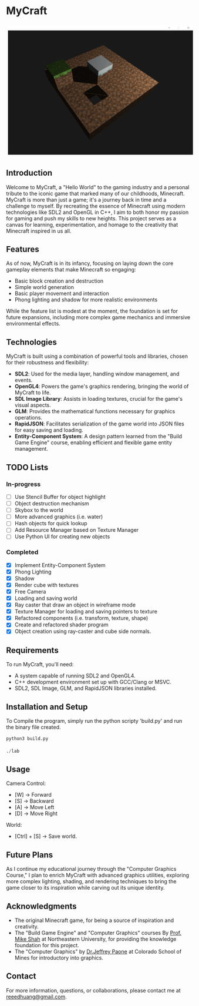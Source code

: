 # MyCraft

<p align="center">
  <img src="./media/example.png" alt="Alt text" title="Game Image" style="padding: 5px;"/>
</p>

## Introduction
Welcome to MyCraft, a "Hello World" to the gaming industry and a personal tribute to the iconic game that marked many of our childhoods, Minecraft. MyCraft is more than just a game; it's a journey back in time and a challenge to myself. By recreating the essence of Minecraft using modern technologies like SDL2 and OpenGL in C++, I aim to both honor my passion for gaming and push my skills to new heights. This project serves as a canvas for learning, experimentation, and homage to the creativity that Minecraft inspired in us all.

## Features
As of now, MyCraft is in its infancy, focusing on laying down the core gameplay elements that make Minecraft so engaging:
- Basic block creation and destruction
- Simple world generation
- Basic player movement and interaction
- Phong lighting and shadow for more realistic environments

While the feature list is modest at the moment, the foundation is set for future expansions, including more complex game mechanics and immersive environmental effects.

## Technologies
MyCraft is built using a combination of powerful tools and libraries, chosen for their robustness and flexibility:
- **SDL2**: Used for the media layer, handling window management, and events.
- **OpenGL4**: Powers the game's graphics rendering, bringing the world of MyCraft to life.
- **SDL Image Library**: Assists in loading textures, crucial for the game's visual aspects.
- **GLM**: Provides the mathematical functions necessary for graphics operations.
- **RapidJSON**: Facilitates serialization of the game world into JSON files for easy saving and loading.
- **Entity-Component System**: A design pattern learned from the "Build Game Engine" course, enabling efficient and flexible game entity management.

## TODO Lists

### In-progress
- [ ] Use Stencil Buffer for object highlight
- [ ] Object destruction mechanism
- [ ] Skybox to the world
- [ ] More advanced graphics (i.e. water)
- [ ] Hash objects for quick lookup
- [ ] Add Resource Manager based on Texture Manager
- [ ] Use Python UI for creating new objects

### Completed
- [x] Implement Entity-Component System
- [x] Phong Lighting
- [x] Shadow 
- [x] Render cube with textures
- [x] Free Camera
- [x] Loading and saving world
- [x] Ray caster that draw an object in wireframe mode
- [x] Texture Manager for loading and saving pointers to texture
- [x] Refactored components (i.e. transform, texture, shape)
- [x] Create and refactored shader program
- [x] Object creation using ray-caster and cube side normals. 

## Requirements
To run MyCraft, you'll need:
- A system capable of running SDL2 and OpenGL4.
- C++ development environment set up with GCC/Clang or MSVC.
- SDL2, SDL Image, GLM, and RapidJSON libraries installed.

## Installation and Setup
To Compile the program, simply run the python scripty 'build.py' and run the binary file created.

```python
python3 build.py

./lab
```

## Usage
Camera Control:
  - [W] -> Forward
  - [S] -> Backward
  - [A] -> Move Left
  - [D] -> Move Right

World:
  - [Ctrl] + [S] -> Save world. 

## Future Plans
As I continue my educational journey through the "Computer Graphics Course," I plan to enrich MyCraft with advanced graphics utilities, exploring more complex lighting, shading, and rendering techniques to bring the game closer to its inspiration while carving out its unique identity.


## Acknowledgments
- The original Minecraft game, for being a source of inspiration and creativity.
- The "Build Game Engine" and "Computer Graphics" courses By [Prof. Mike Shah](https://mshah.io/) at Northeastern University, for providing the knowledge foundation for this project.
- The "Computer Graphics" by [Dr.Jeffrey Paone](https://inside.mines.edu/~jpaone/) at Colorado School of Mines for introductory into graphics. 

## Contact
For more information, questions, or collaborations, please contact me at reeedhuang@gmail.com.